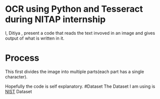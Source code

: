 # OCR using Python and Tesseract during NITAP internship

I, Ditiya , present a code that reads the text invoved in an image and gives output of what is written in it.
# Process 
This first divides the image into multiple parts(each part has a single character). 
 
 Hopefully the code is self explanatory.
#Dataset
The Dataset I am using is  [NIST](https://s3.amazonaws.com/nist-srd/SD19/by_class.zip) Dataset